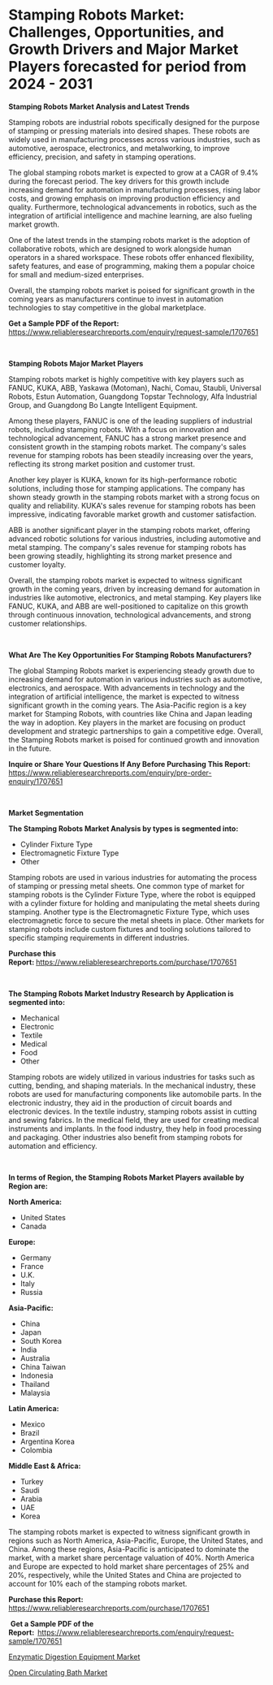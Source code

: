 <p><h1>Stamping Robots Market: Challenges, Opportunities, and Growth Drivers and Major Market Players forecasted for period from 2024 - 2031</h1></p><p><strong>Stamping Robots Market Analysis and Latest Trends</strong></p>
<p><p>Stamping robots are industrial robots specifically designed for the purpose of stamping or pressing materials into desired shapes. These robots are widely used in manufacturing processes across various industries, such as automotive, aerospace, electronics, and metalworking, to improve efficiency, precision, and safety in stamping operations.</p><p>The global stamping robots market is expected to grow at a CAGR of 9.4% during the forecast period. The key drivers for this growth include increasing demand for automation in manufacturing processes, rising labor costs, and growing emphasis on improving production efficiency and quality. Furthermore, technological advancements in robotics, such as the integration of artificial intelligence and machine learning, are also fueling market growth.</p><p>One of the latest trends in the stamping robots market is the adoption of collaborative robots, which are designed to work alongside human operators in a shared workspace. These robots offer enhanced flexibility, safety features, and ease of programming, making them a popular choice for small and medium-sized enterprises.</p><p>Overall, the stamping robots market is poised for significant growth in the coming years as manufacturers continue to invest in automation technologies to stay competitive in the global marketplace.</p></p>
<p><strong>Get a Sample PDF of the Report:&nbsp;</strong> <a href="https://www.reliableresearchreports.com/enquiry/request-sample/1707651">https://www.reliableresearchreports.com/enquiry/request-sample/1707651</a></p>
<p>&nbsp;</p>
<p><strong>Stamping Robots Major Market Players</strong></p>
<p><p>Stamping robots market is highly competitive with key players such as FANUC, KUKA, ABB, Yaskawa (Motoman), Nachi, Comau, Staubli, Universal Robots, Estun Automation, Guangdong Topstar Technology, Alfa Industrial Group, and Guangdong Bo Langte Intelligent Equipment.</p><p>Among these players, FANUC is one of the leading suppliers of industrial robots, including stamping robots. With a focus on innovation and technological advancement, FANUC has a strong market presence and consistent growth in the stamping robots market. The company's sales revenue for stamping robots has been steadily increasing over the years, reflecting its strong market position and customer trust.</p><p>Another key player is KUKA, known for its high-performance robotic solutions, including those for stamping applications. The company has shown steady growth in the stamping robots market with a strong focus on quality and reliability. KUKA's sales revenue for stamping robots has been impressive, indicating favorable market growth and customer satisfaction.</p><p>ABB is another significant player in the stamping robots market, offering advanced robotic solutions for various industries, including automotive and metal stamping. The company's sales revenue for stamping robots has been growing steadily, highlighting its strong market presence and customer loyalty.</p><p>Overall, the stamping robots market is expected to witness significant growth in the coming years, driven by increasing demand for automation in industries like automotive, electronics, and metal stamping. Key players like FANUC, KUKA, and ABB are well-positioned to capitalize on this growth through continuous innovation, technological advancements, and strong customer relationships.</p></p>
<p>&nbsp;</p>
<p><strong>What Are The Key Opportunities For Stamping Robots Manufacturers?</strong></p>
<p><p>The global Stamping Robots market is experiencing steady growth due to increasing demand for automation in various industries such as automotive, electronics, and aerospace. With advancements in technology and the integration of artificial intelligence, the market is expected to witness significant growth in the coming years. The Asia-Pacific region is a key market for Stamping Robots, with countries like China and Japan leading the way in adoption. Key players in the market are focusing on product development and strategic partnerships to gain a competitive edge. Overall, the Stamping Robots market is poised for continued growth and innovation in the future.</p></p>
<p><strong>Inquire or Share Your Questions If Any Before Purchasing This Report:</strong> <a href="https://www.reliableresearchreports.com/enquiry/pre-order-enquiry/1707651">https://www.reliableresearchreports.com/enquiry/pre-order-enquiry/1707651</a></p>
<p>&nbsp;</p>
<p><strong>Market Segmentation</strong></p>
<p><strong>The Stamping Robots Market Analysis by types is segmented into:</strong></p>
<p><ul><li>Cylinder Fixture Type</li><li>Electromagnetic Fixture Type</li><li>Other</li></ul></p>
<p><p>Stamping robots are used in various industries for automating the process of stamping or pressing metal sheets. One common type of market for stamping robots is the Cylinder Fixture Type, where the robot is equipped with a cylinder fixture for holding and manipulating the metal sheets during stamping. Another type is the Electromagnetic Fixture Type, which uses electromagnetic force to secure the metal sheets in place. Other markets for stamping robots include custom fixtures and tooling solutions tailored to specific stamping requirements in different industries.</p></p>
<p><strong>Purchase this Report:&nbsp;</strong><a href="https://www.reliableresearchreports.com/purchase/1707651">https://www.reliableresearchreports.com/purchase/1707651</a></p>
<p>&nbsp;</p>
<p><strong>The Stamping Robots Market Industry Research by Application is segmented into:</strong></p>
<p><ul><li>Mechanical</li><li>Electronic</li><li>Textile</li><li>Medical</li><li>Food</li><li>Other</li></ul></p>
<p><p>Stamping robots are widely utilized in various industries for tasks such as cutting, bending, and shaping materials. In the mechanical industry, these robots are used for manufacturing components like automobile parts. In the electronic industry, they aid in the production of circuit boards and electronic devices. In the textile industry, stamping robots assist in cutting and sewing fabrics. In the medical field, they are used for creating medical instruments and implants. In the food industry, they help in food processing and packaging. Other industries also benefit from stamping robots for automation and efficiency.</p></p>
<p>&nbsp;</p>
<p><strong>In terms of Region, the Stamping Robots Market Players available by Region are:</strong></p>
<p>
    <p> <strong> North America: </strong>
        <ul>
            <li>United States</li>
            <li>Canada</li>
        </ul>
        </p> 
    <p> <strong> Europe: </strong>
        <ul>
            <li>Germany</li>
            <li>France</li>
            <li>U.K.</li>
            <li>Italy</li>
            <li>Russia</li>
        </ul>
        </p> 
    <p> <strong> Asia-Pacific: </strong>
        <ul>
            <li>China</li>
            <li>Japan</li>
            <li>South Korea</li>
            <li>India</li>
            <li>Australia</li>
            <li>China Taiwan</li>
            <li>Indonesia</li>
            <li>Thailand</li>
            <li>Malaysia</li>
        </ul>
        </p> 
    <p> <strong> Latin America: </strong>
        <ul>
            <li>Mexico</li>
            <li>Brazil</li>
            <li>Argentina Korea</li>
            <li>Colombia</li>
        </ul>
        </p> 
    <p> <strong> Middle East & Africa: </strong>
        <ul>
            <li>Turkey</li>
            <li>Saudi</li>
            <li>Arabia</li>
            <li>UAE</li>
            <li>Korea</li>
        </ul>
    </p>
    </p>
<p><p>The stamping robots market is expected to witness significant growth in regions such as North America, Asia-Pacific, Europe, the United States, and China. Among these regions, Asia-Pacific is anticipated to dominate the market, with a market share percentage valuation of 40%. North America and Europe are expected to hold market share percentages of 25% and 20%, respectively, while the United States and China are projected to account for 10% each of the stamping robots market.</p></p>
<p><strong>Purchase this Report: </strong><a href="https://www.reliableresearchreports.com/purchase/1707651">https://www.reliableresearchreports.com/purchase/1707651</a></p>
<p>&nbsp;<strong>Get a Sample PDF of the Report:&nbsp;&nbsp;</strong><a href="https://www.reliableresearchreports.com/enquiry/request-sample/1707651">https://www.reliableresearchreports.com/enquiry/request-sample/1707651</a></p>
<p><strong></strong></p>
<p><p><a href="https://issuu.com/reportprime-2/docs/enzymatic-digestion-equipment-market-size-2030.ppt">Enzymatic Digestion Equipment Market</a></p><p><a href="https://issuu.com/reportprime-2/docs/open-circulating-bath-market-size-2030.pptx">Open Circulating Bath Market</a></p></p>